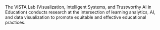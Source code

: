 The VISTA Lab (Visualization, Intelligent Systems, and Trustworthy AI in Education) conducts research at the intersection of learning analytics, AI, and data visualization to promote equitable and effective educational practices.

